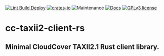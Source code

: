 [![Lint Build Deploy](https://github.com/plasticuproject/cc-taxii2-client-rs/actions/workflows/rust.yml/badge.svg)](https://github.com/plasticuproject/cc-taxii2-client-rs/actions/workflows/rust.yml)
[![crates-io](https://img.shields.io/crates/v/cc-taxii2-client-rs.svg)](https://crates.io/crates/cc-taxii2-client-rs)
![Maintenance](https://img.shields.io/badge/maintenance-actively--developed-brightgreen.svg)
[![Docs](https://docs.rs/cc-taxii2-client-rs/badge.svg)](https://docs.rs/cc-taxii2-client-rs)
[![GPLv3 license](https://img.shields.io/badge/License-GPLv3-blue.svg)](http://perso.crans.org/besson/LICENSE.html)

# cc-taxii2-client-rs
## Minimal CloudCover TAXII2.1 Rust client library.

